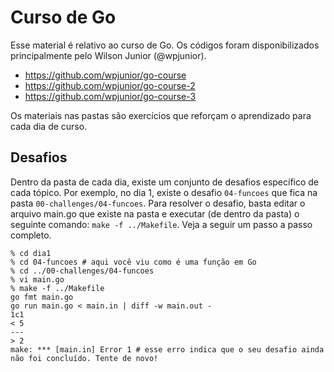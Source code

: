 # Curso de Go

Esse material é relativo ao curso de Go. Os códigos foram disponibilizados principalmente pelo Wilson Junior (@wpjunior).

- https://github.com/wpjunior/go-course
- https://github.com/wpjunior/go-course-2
- https://github.com/wpjunior/go-course-3

Os materiais nas pastas são exercícios que reforçam o aprendizado para cada dia de curso. 

## Desafios

Dentro da pasta de cada dia, existe um conjunto de desafios específico de cada tópico. Por exemplo, no dia 1, existe o desafio `04-funcoes` que fica na pasta `00-challenges/04-funcoes`. Para resolver o desafio, basta editar o arquivo main.go que existe na pasta e executar (de dentro da pasta) o seguinte comando: `make -f ../Makefile`. Veja a seguir um passo a passo completo.

```
% cd dia1
% cd 04-funcoes # aqui você viu como é uma função em Go
% cd ../00-challenges/04-funcoes
% vi main.go
% make -f ../Makefile
go fmt main.go
go run main.go < main.in | diff -w main.out -
1c1
< 5
---
> 2
make: *** [main.in] Error 1 # esse erro indica que o seu desafio ainda não foi concluído. Tente de novo!
```